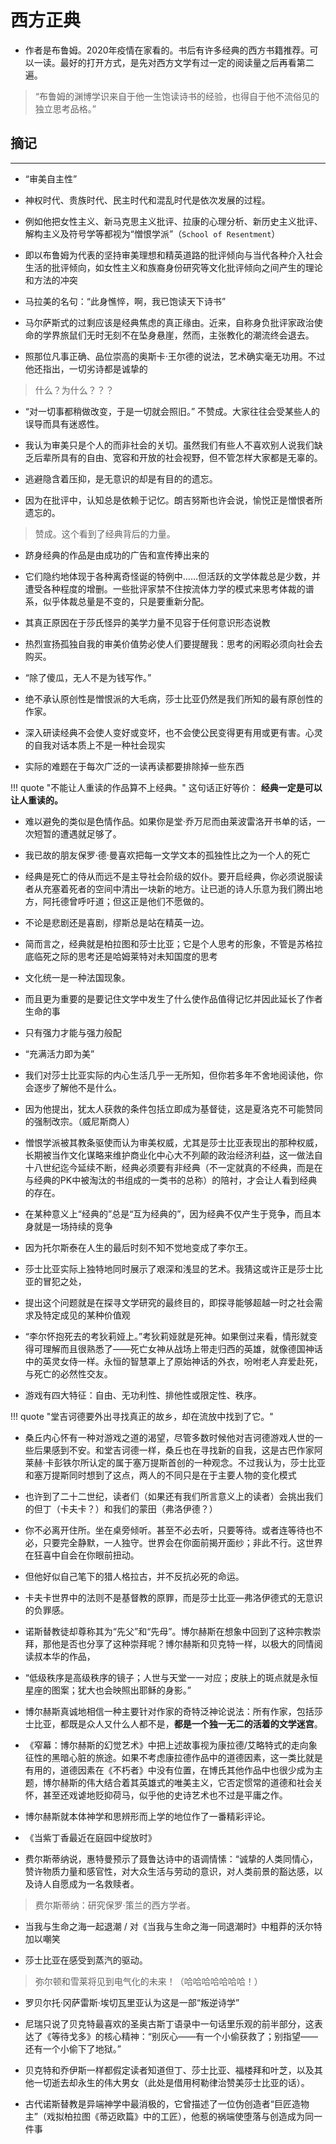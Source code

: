 # 西方正典

- 作者是布鲁姆。2020年疫情在家看的。书后有许多经典的西方书籍推荐。可以一读。最好的打开方式，是先对西方文学有过一定的阅读量之后再看第二遍。


> “布鲁姆的渊博学识来自于他一生饱读诗书的经验，也得自于他不流俗见的独立思考品格。”

## 摘记
--------


- “审美自主性”

- 神权时代、贵族时代、民主时代和混乱时代是依次发展的过程。

- 例如他把女性主义、新马克思主义批评、拉康的心理分析、新历史主义批评、解构主义及符号学等都视为“憎恨学派”（`School of Resentment`）

- 即以布鲁姆为代表的坚持审美理想和精英道路的批评倾向与当代各种介入社会生活的批评倾向，如女性主义和族裔身份研究等文化批评倾向之间产生的理论和方法的冲突

- 马拉美的名句：“此身憔悴，啊，我已饱读天下诗书”

- 马尔萨斯式的过剩应该是经典焦虑的真正缘由。近来，自称身负批评家政治使命的学界旅鼠们无时无刻不在坠身悬崖，然而，主张教化的潮流终会退去。

- 照那位凡事正确、品位崇高的奥斯卡·王尔德的说法，艺术确实毫无功用。不过他还指出，一切劣诗都是诚挚的
> 什么？为什么？？？

- “对一切事都稍做改变，于是一切就会照旧。”
不赞成。大家往往会受某些人的误导而具有迷惑性。

- 我认为审美只是个人的而非社会的关切。虽然我们有些人不喜欢别人说我们缺乏后辈所具有的自由、宽容和开放的社会视野，但不管怎样大家都是无辜的。

- 逃避隐含着压抑，是无意识的却是有目的的遗忘。

- 因为在批评中，认知总是依赖于记忆。朗吉努斯也许会说，愉悦正是憎恨者所遗忘的。
> 赞成。这个看到了经典背后的力量。

- 跻身经典的作品是由成功的广告和宣传捧出来的

- 它们隐约地体现于各种离奇怪诞的特例中……但活跃的文学体裁总是少数，并遭受各种程度的增删。一些批评家禁不住按流体力学的模式来思考体裁的谱系，似乎体裁总量是不变的，只是要重新分配。

- 其真正原因在于莎氏怪异的美学力量不见容于任何意识形态说教

- 热烈宣扬孤独自我的审美价值势必使人们要提醒我：思考的闲暇必须向社会去购买。

- “除了傻瓜，无人不是为钱写作。”

- 绝不承认原创性是憎恨派的大毛病，莎士比亚仍然是我们所知的最有原创性的作家。

- 深入研读经典不会使人变好或变坏，也不会使公民变得更有用或更有害。心灵的自我对话本质上不是一种社会现实

- 实际的难题在于每次广泛的一读再读都要排除掉一些东西

!!! quote "不能让人重读的作品算不上经典。"
    这句话正好等价： **经典一定是可以让人重读的。**

- 难以避免的类似是色情作品。如果你是堂·乔万尼而由莱波雷洛开书单的话，一次短暂的遭遇就足够了。

- 我已故的朋友保罗·德·曼喜欢把每一文学文本的孤独性比之为一个人的死亡

- 经典是死亡的侍从而远不是主导社会阶级的奴仆。要开启经典，你必须说服读者从充塞着死者的空间中清出一块新的地方。让已逝的诗人乐意为我们腾出地方，阿托德曾呼吁道；但这正是他们不愿做的。

- 不论是悲剧还是喜剧，缪斯总是站在精英一边。

- 简而言之，经典就是柏拉图和莎士比亚；它是个人思考的形象，不管是苏格拉底临死之际的思考还是哈姆莱特对未知国度的思考

- 文化统一是一种法国现象。

- 而且更为重要的是要记住文学中发生了什么使作品值得记忆并因此延长了作者生命的事

- 只有强力才能与强力般配

- “充满活力即为美”

- 我们对莎士比亚实际的内心生活几乎一无所知，但你若多年不舍地阅读他，你会逐步了解他不是什么。

- 因为他提出，犹太人获救的条件包括立即成为基督徒，这是夏洛克不可能赞同的强制改宗。（威尼斯商人）

- 憎恨学派被其教条驱使而认为审美权威，尤其是莎士比亚表现出的那种权威，长期被当作文化谋略来维护商业化中心大不列颠的政治经济利益，这一做法自十八世纪迄今延续不断，经典必须要有非经典（不一定就真的不经典，而是在与经典的PK中被淘汰的书组成的一类书的总称）的陪衬，才会让人看到经典的存在。
- 在某种意义上“经典的”总是“互为经典的”，因为经典不仅产生于竞争，而且本身就是一场持续的竞争

- 因为托尔斯泰在人生的最后时刻不知不觉地变成了李尔王。

- 莎士比亚实际上独特地同时展示了艰深和浅显的艺术。我猜这或许正是莎士比亚的冒犯之处，

- 提出这个问题就是在探寻文学研究的最终目的，即探寻能够超越一时之社会需求及特定成见的某种价值观

- “李尔怀抱死去的考狄莉娅上。”考狄莉娅就是死神。如果倒过来看，情形就变得可理解而且很熟悉了——死亡女神从战场上带走归西的英雄，就像德国神话中的英灵女侍一样。永恒的智慧罩上了原始神话的外衣，吩咐老人弃爱赴死，与死亡的必然性交友。
- 游戏有四大特征：自由、无功利性、排他性或限定性、秩序。

!!! quote "堂吉诃德要外出寻找真正的故乡，却在流放中找到了它。"

- 桑丘内心怀有一种对游戏之道的渴望，尽管多数时候他对吉诃德游戏人世的一些后果感到不安。和堂吉诃德一样，桑丘也在寻找新的自我，这是古巴作家阿莱赫·卡彭铁尔所认定的属于塞万提斯首创的一种观念。不过我认为，莎士比亚和塞万提斯同时想到了这点，两人的不同只是在于主要人物的变化模式

- 也许到了二十二世纪，读者们（如果还有我们所言意义上的读者）会挑出我们的但丁（卡夫卡？）和我们的蒙田（弗洛伊德？）

- 你不必离开住所。坐在桌旁倾听。甚至不必去听，只要等待。或者连等待也不必，只要完全静默，一人独守。世界会在你面前揭开面纱；非此不行。这世界在狂喜中自会在你眼前扭动。

- 但他好似自己笔下的猎人格拉古，并不反抗必死的命运。

- 卡夫卡世界中的法则不是基督教的原罪，而是莎士比亚—弗洛伊德式的无意识的负罪感。

- 诺斯替教徒却尊称其为“先父”和“先母”。博尔赫斯在想象中回到了这种宗教崇拜，那他是否也分享了这种崇拜呢？博尔赫斯和贝克特一样，以极大的同情阅读叔本华的作品，

- “低级秩序是高级秩序的镜子；人世与天堂一一对应；皮肤上的斑点就是永恒星座的图案；犹大也会映照出耶稣的身影。”

- 博尔赫斯真诚地相信一种主要针对作家的奇特泛神论说法：所有作家，包括莎士比亚，都既是众人又什么人都不是，**都是一个独一无二的活着的文学迷宫**。

- 《窄幕：博尔赫斯的幻觉艺术》中把上述故事视为康拉德/艾略特式的走向象征性的黑暗心脏的旅途。如果不考虑康拉德作品中的道德因素，这一类比就是有用的，道德因素在《不朽者》中没有位置，在博氏其他作品中也很少成为主题，博尔赫斯的伟大结合着其英雄式的唯美主义，它否定惯常的道德和社会关怀，甚至还戏谑地贬抑荷马，似乎他的史诗艺术也不过是平庸之作。

- 博尔赫斯就本体神学和思辨形而上学的地位作了一番精彩评论。

- 《当紫丁香最近在庭园中绽放时》

- 费尔斯蒂纳说，惠特曼预示了聂鲁达诗中的语调情愫：“诚挚的人类同情心，赞许物质力量和感官性，对大众生活与劳动的意识，对人类前景的豁达感，以及诗人自愿成为一名救赎者。

> 费尔斯蒂纳：研究保罗·策兰的西方学者。

- 当我与生命之海一起退潮 / 对《当我与生命之海一同退潮时》中粗莽的沃尔特加以嘲笑

- 莎士比亚在感受到蒸汽的驱动。

> 弥尔顿和雪莱将见到电气化的未来！（哈哈哈哈哈哈哈！）

- 罗贝尔托·冈萨雷斯·埃切瓦里亚认为这是一部“叛逆诗学”

- 尼瑞只说了贝克特最喜欢的圣奥古斯丁语录中一句话里乐观的前半部分，这表达了《等待戈多》的核心精神：“别灰心——有一个小偷获救了；别指望——还有一个小偷下了地狱。”

- 贝克特和乔伊斯一样都假定读者知道但丁、莎士比亚、福楼拜和叶芝，以及其他一切逝去却永生的伟大男女（此处是借用柯勒律治赞美莎士比亚的话）。

- 古代诺斯替教是异端神学中最消极的，它曾描述了一位伪创造者“巨匠造物主”（戏拟柏拉图《蒂迈欧篇》中的工匠），他惹的祸端使堕落与创造成为同一件事
